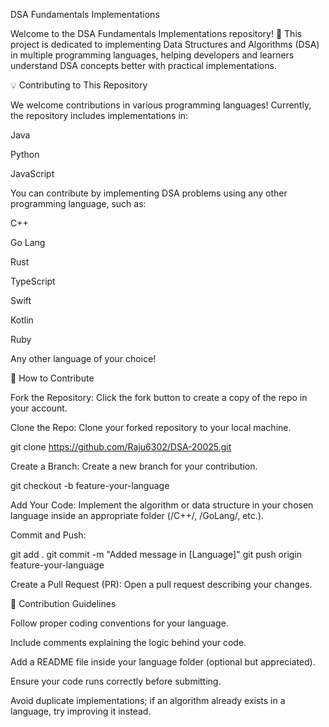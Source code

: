 DSA Fundamentals Implementations

Welcome to the DSA Fundamentals Implementations repository! 🚀 This project is dedicated to implementing Data Structures and Algorithms (DSA) in multiple programming languages, helping developers and learners understand DSA concepts better with practical implementations.

💡 Contributing to This Repository

We welcome contributions in various programming languages! Currently, the repository includes implementations in:

Java

Python

JavaScript

You can contribute by implementing DSA problems using any other programming language, such as:

C++

Go Lang

Rust

TypeScript

Swift

Kotlin

Ruby

Any other language of your choice!

🚀 How to Contribute

Fork the Repository: Click the fork button to create a copy of the repo in your account.

Clone the Repo: Clone your forked repository to your local machine.

git clone https://github.com/Raju6302/DSA-20025.git

Create a Branch: Create a new branch for your contribution.

git checkout -b feature-your-language

Add Your Code: Implement the algorithm or data structure in your chosen language inside an appropriate folder (/C++/, /GoLang/, etc.).

Commit and Push:

git add .
git commit -m "Added message in [Language]"
git push origin feature-your-language

Create a Pull Request (PR): Open a pull request describing your changes.

🌟 Contribution Guidelines

Follow proper coding conventions for your language.

Include comments explaining the logic behind your code.

Add a README file inside your language folder (optional but appreciated).

Ensure your code runs correctly before submitting.

Avoid duplicate implementations; if an algorithm already exists in a language, try improving it instead.

